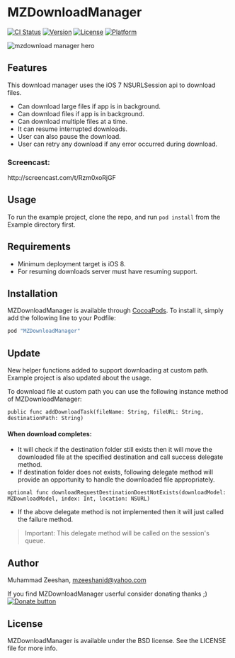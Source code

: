 # MZDownloadManager

[![CI Status](http://img.shields.io/travis/mzeeshanid/MZDownloadManager.svg?style=flat)](https://travis-ci.org/mzeeshanid/MZDownloadManager)
[![Version](https://img.shields.io/cocoapods/v/MZDownloadManager.svg?style=flat)](http://cocoapods.org/pods/MZDownloadManager)
[![License](https://img.shields.io/cocoapods/l/MZDownloadManager.svg?style=flat)](http://cocoapods.org/pods/MZDownloadManager)
[![Platform](https://img.shields.io/cocoapods/p/MZDownloadManager.svg?style=flat)](http://cocoapods.org/pods/MZDownloadManager)

![mzdownload manager hero](https://cloud.githubusercontent.com/assets/2767152/3459842/0c40fe66-0211-11e4-90d8-d8942c8f8651.png)

## Features

This download manager uses the iOS 7 NSURLSession api to download files.
+ Can download large files if app is in background.
+ Can download files if app is in background.
+ Can download multiple files at a time.
+ It can resume interrupted downloads.
+ User can also pause the download.
+ User can retry any download if any error occurred during download.

<h3>Screencast:</h3>
http://screencast.com/t/Rzm0xoRjGF

## Usage

To run the example project, clone the repo, and run `pod install` from the Example directory first.

## Requirements

+ Minimum deployment target is iOS 8.
+ For resuming downloads server must have resuming support.

## Installation

MZDownloadManager is available through [CocoaPods](http://cocoapods.org). To install
it, simply add the following line to your Podfile:

```ruby
pod "MZDownloadManager"
```

## Update

New helper functions added to support downloading at custom path. Example project is also updated about the usage.

To download file at custom path you can use the following instance method of MZDownloadManager:
    
```public func addDownloadTask(fileName: String, fileURL: String, destinationPath: String)```
      
#### When download completes:
    
* It will check if the destination folder still exists then it will move the downloaded file at the specified destination and call success delegate method.
* If destination folder does not exists, following delegate method will provide an opportunity to handle the downloaded file appropriately.

```optional func downloadRequestDestinationDoestNotExists(downloadModel: MZDownloadModel, index: Int, location: NSURL)```

* If the above delegate method is not implemented then it will just called the failure method.

> Important: This delegate method will be called on the session's queue.

## Author

Muhammad Zeeshan, mzeeshanid@yahoo.com

If you find MZDownloadManager userful consider donating thanks ;)</br>
[![Donate button](https://www.paypalobjects.com/en_US/DE/i/btn/btn_donateCC_LG.gif)](https://www.paypal.com/cgi-bin/webscr?cmd=_s-xclick&hosted_button_id=BMKTVHYK6PUUG)

## License

MZDownloadManager is available under the BSD license. See the LICENSE file for more info.
